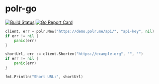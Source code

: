# polr-go

[![Build Status](https://travis-ci.org/Seklfreak/polr-go.svg?branch=master)](https://travis-ci.org/Seklfreak/polr-go)
[![Go Report Card](https://goreportcard.com/badge/github.com/Seklfreak/polr-go)](https://goreportcard.com/report/github.com/Seklfreak/polr-go)

```go
client, err = polr.New("https://demo.polr.me/api/", "api-key", nil)
if err != nil {
    panic(err)
}

shortUrl, err := client.Shorten("https://example.org", "", "")
if err != nil {
    panic(err)
}

fmt.Println("Short URL:", shortUrl)
```